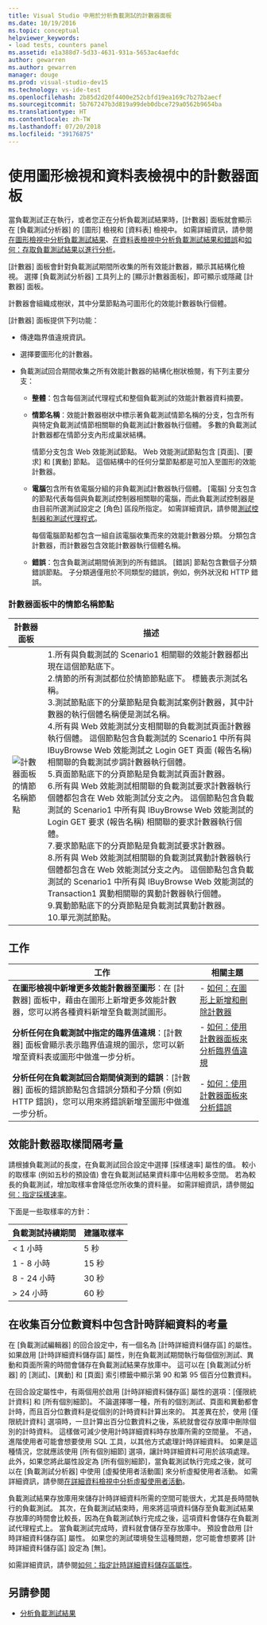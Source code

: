 ```yaml
---
title: Visual Studio 中用於分析負載測試的計數器面板
ms.date: 10/19/2016
ms.topic: conceptual
helpviewer_keywords:
- load tests, counters panel
ms.assetid: e1a388d7-5d33-4631-931a-5653ac4aefdc
author: gewarren
ms.author: gewarren
manager: douge
ms.prod: visual-studio-dev15
ms.technology: vs-ide-test
ms.openlocfilehash: 2b85d2d20f4400e252cbfd19ea169c7b27b2aecf
ms.sourcegitcommit: 5b767247b3d819a99deb0dbce729a0562b9654ba
ms.translationtype: HT
ms.contentlocale: zh-TW
ms.lasthandoff: 07/20/2018
ms.locfileid: "39176875"
---
```

# <a name="use-the-counters-panel-in-graphs-view-and-tables-view"></a>使用圖形檢視和資料表檢視中的計數器面板

當負載測試正在執行，或者您正在分析負載測試結果時，[計數器] 面板就會顯示在 [負載測試分析器] 的 [圖形] 檢視和 [資料表] 檢視中。 如需詳細資訊，請參閱[在圖形檢視中分析負載測試結果](../test/analyze-load-test-results-in-the-graphs-view.md)、[在資料表檢視中分析負載測試結果和錯誤](../test/analyze-load-test-results-and-errors-in-the-tables-view.md)和[如何：存取負載測試結果以進行分析](../test/how-to-access-load-test-results-for-analysis.md)。

[計數器] 面板會針對負載測試期間所收集的所有效能計數器，顯示其結構化檢視。 選擇 [負載測試分析器] 工具列上的 [顯示計數器面板]，即可顯示或隱藏 [計數器] 面板。

計數器會組織成樹狀，其中分葉節點為可圖形化的效能計數器執行個體。

[計數器] 面板提供下列功能：

-   傳達臨界值違規資訊。

-   選擇要圖形化的計數器。

-   負載測試回合期間收集之所有效能計數器的結構化樹狀檢閱，有下列主要分支：

    -   **整體**：包含每個測試代理程式和整個負載測試的效能計數器資料摘要。

    -   **情節名稱**：效能計數器樹狀中標示著負載測試情節名稱的分支，包含所有與特定負載測試情節相關聯的負載測試計數器執行個體。 多數的負載測試計數器都在情節分支內形成巢狀結構。

         情節分支包含 Web 效能測試節點。 Web 效能測試節點包含 [頁面]、[要求] 和 [異動] 節點。 這個結構中的任何分葉節點都是可加入至圖形的效能計數器。

    -   **電腦**包含所有依電腦分組的非負載測試計數器執行個體。 [電腦] 分支包含的節點代表每個與負載測試控制器相關聯的電腦，而此負載測試控制器是由目前所選測試設定之 [角色] 區段所指定。 如需詳細資訊，請參閱[測試控制器和測試代理程式](configure-test-agents-and-controllers-for-load-tests.md)。

         每個電腦節點都包含一組自該電腦收集而來的效能計數器分類。 分類包含計數器，而計數器包含效能計數器執行個體名稱。

    -   **錯誤**：包含負載測試期間偵測到的所有錯誤。 [錯誤] 節點包含數個子分類錯誤節點。 子分類適僅用於不同類型的錯誤，例如，例外狀況和 HTTP 錯誤。

### <a name="scenario-name-node-in-counters-panel"></a>計數器面板中的情節名稱節點

|計數器面板|描述|
|-|-|
|![計數器面板的情節名稱節點](../test/media/ltest__namenode.png)|1.所有與負載測試的 Scenario1 相關聯的效能計數器都出現在這個節點底下。<br />2.情節的所有測試都位於情節節點底下。 標籤表示測試名稱。<br />3.測試節點底下的分葉節點是負載測試案例計數器，其中計數器的執行個體名稱便是測試名稱。<br />4.所有與 Web 效能測試分支相關聯的負載測試頁面計數器執行個體。 這個節點包含負載測試的 Scenario1 中所有與 IBuyBrowse Web 效能測試之 Login GET 頁面 (報告名稱) 相關聯的負載測試步調計數器執行個體。<br />5.頁面節點底下的分頁節點是負載測試頁面計數器。<br />6.所有與 Web 效能測試相關聯的負載測試要求計數器執行個體都包含在 Web 效能測試分支之內。 這個節點包含負載測試的 Scenario1 中所有與 IBuyBrowse Web 效能測試的 Login GET 要求 (報告名稱) 相關聯的要求計數器執行個體。<br />7.要求節點底下的分頁節點是負載測試要求計數器。<br />8.所有與 Web 效能測試相關聯的負載測試異動計數器執行個體都包含在 Web 效能測試分支之內。 這個節點包含負載測試的 Scenario1 中所有與 IBuyBrowse Web 效能測試的 Transaction1 異動相關聯的異動計數器執行個體。<br />9.異動節點底下的分頁節點是負載測試異動計數器。<br />10.單元測試節點。|

## <a name="tasks"></a>工作

|工作|相關主題|
|-----------|-----------------------|
|**在圖形檢視中新增更多效能計數器至圖形**：在 [計數器] 面板中，藉由在圖形上新增更多效能計數器，您可以將各種資料新增至負載測試圖形。|-   [如何：在圖形上新增和刪除計數器](../test/how-to-add-and-delete-counters-on-graphs-in-load-test-results.md)|
|**分析任何在負載測試中指定的臨界值違規**：[計數器] 面板會顯示表示臨界值違規的圖示，您可以新增至資料表或圖形中做進一步分析。|-   [如何：使用計數器面板來分析臨界值違規](../test/analyze-threshold-rule-violations-in-load-tests.md)|
|**分析任何在負載測試回合期間偵測到的錯誤**：[計數器] 面板的錯誤節點包含錯誤分類和子分類 (例如 HTTP 錯誤)，您可以用來將錯誤新增至圖形中做進一步分析。|-   [如何：使用計數器面板來分析錯誤](../test/how-to-analyze-errors-using-the-counters-panel.md)|

## <a name="performance-counter-sampling-interval-considerations"></a>效能計數器取樣間隔考量

請根據負載測試的長度，在負載測試回合設定中選擇 [採樣速率] 屬性的值。 較小的取樣率 (例如五秒的預設值) 會在負載測試結果資料庫中佔用較多空間。 若為較長的負載測試，增加取樣率會降低您所收集的資料量。 如需詳細資訊，請參閱[如何：指定採樣速率](../test/how-to-specify-the-sample-rate-for-a-load-test.md)。

下面是一些取樣率的方針：

|負載測試持續期間|建議取樣率|
|------------------------|-----------------------------|
|\< 1 小時|5 秒|
|1 - 8 小時|15 秒|
|8 - 24 小時|30 秒|
|> 24 小時|60 秒|

## <a name="considerations-for-including-timing-details-to-collect-percentile-data"></a>在收集百分位數資料中包含計時詳細資料的考量

在 [負載測試編輯器] 的回合設定中，有一個名為 [計時詳細資料儲存區] 的屬性。 如果啟用 [計時詳細資料儲存區] 屬性，則在負載測試期間執行每個個別測試、異動和頁面所需的時間會儲存在負載測試結果存放庫中。 這可以在 [負載測試分析器] 的 [測試]、[異動] 和 [頁面] 索引標籤中顯示第 90 和第 95 個百分位數資料。

在回合設定屬性中，有兩個用於啟用 [計時詳細資料儲存區] 屬性的選項：[僅限統計資料] 和 [所有個別細節]。 不論選擇哪一種，所有的個別測試、頁面和異動都會計時，而且百分位數資料是從個別的計時資料計算出來的。 其差異在於，使用 [僅限統計資料] 選項時，一旦計算出百分位數資料之後，系統就會從存放庫中刪除個別的計時資料。 這樣做可減少使用計時詳細資料時存放庫所需的空間量。 不過，進階使用者可能會想要使用 SQL 工具，以其他方式處理計時詳細資料。 如果是這種情況，您就應該使用 [所有個別細節] 選項，讓計時詳細資料可用於該項處理。 此外，如果您將此屬性設定為 [所有個別細節]，當負載測試執行完成之後，就可以在 [負載測試分析器] 中使用 [虛擬使用者活動圖] 來分析虛擬使用者活動。 如需詳細資訊，請參閱[在詳細資料檢視中分析虛擬使用者活動](../test/analyze-load-test-virtual-user-activity-in-the-details-view.md)。

負載測試結果存放庫用來儲存計時詳細資料所需的空間可能很大，尤其是長時間執行的負載測試。 其次，在負載測試結束時，用來將這項資料儲存至負載測試結果存放庫的時間會比較長，因為在負載測試執行完成之後，這項資料會儲存在負載測試代理程式上。 當負載測試完成時，資料就會儲存至存放庫中。 預設會啟用 [計時詳細資料儲存區] 屬性。 如果您的測試環境發生這種問題，您可能會想要將 [計時詳細資料儲存區] 設定為 [無]。

如需詳細資訊，請參閱[如何：指定計時詳細資料儲存區屬性](../test/how-to-specify-the-timing-details-storage-property-for-a-load-test.md)。

## <a name="see-also"></a>另請參閱

- [分析負載測試結果](../test/analyze-load-test-results-using-the-load-test-analyzer.md)